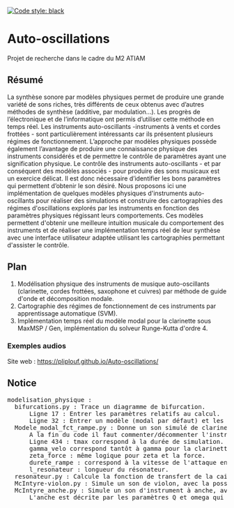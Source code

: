 [![Code style: black](https://img.shields.io/badge/code%20style-black-000000.svg)](https://github.com/psf/black)

# Auto-oscillations
Projet de recherche dans le cadre du M2 ATIAM

## Résumé 

La synthèse sonore par modèles physiques permet de produire une grande variété de sons riches, très différents de ceux obtenus avec d’autres méthodes de synthèse (additive, par modulation…). Les progrès de l’électronique et de l’informatique ont permis d’utiliser cette méthode en temps réel. Les instruments auto-oscillants -instruments à vents et cordes frottées - sont particulièrement intéressants car ils présentent plusieurs régimes de fonctionnement. L’approche par modèles physiques possède également l’avantage de produire une connaissance physique des instruments considérés et de permettre le contrôle de paramètres ayant une signification physique. Le contrôle des instruments auto-oscillants - et par conséquent des modèles associés - pour produire des sons musicaux est un exercice délicat. Il est donc nécessaire d’identifier les bons paramètres qui permettent d’obtenir le son désiré. Nous proposons ici une implémentation de quelques modèles physiques d'instruments auto-oscillants pour réaliser des simulations et construire des cartographies des régimes d'oscillations explorés par les instruments en fonction des paramètres physiques régissant leurs comportements. Ces modèles permettent d'obtenir une meilleure intuition musicale du comportement des instruments et de réaliser une implémentation temps réel de leur synthèse avec une interface utilisateur adaptée utilisant les cartographies permettant d'assister le contrôle.

## Plan 

1. Modélisation physique des instruments de musique auto-oscillants (clarinette, cordes frottées, saxophone et cuivres) par méthode de guide d'onde et décomposition modale.
2. Cartographie des régimes de fonctionnement de ces instruments par apprentissage automatique (SVM).
3. Implémentation temps réel du modèle modal pour la clarinette sous MaxMSP / Gen, implémentation du solveur Runge-Kutta d'ordre 4.

### Exemples audios 

Site web : https://pliplouf.github.io/Auto-oscillations/

## Notice
<pre>
modelisation_physique :   
  bifurcations.py : Trace un diagramme de bifurcation.   
      Ligne 17 : Entrer les paramètres relatifs au calcul.   
      Ligne 32 : Entrer un modèle (modal par défaut) et les paramètres supplémentaires si besoin.   
  Modele_modal_fct_rampe.py : Donne un son simulé de clarinette, violon ou saxophone.   
      A la fin du code il faut commenter/décommenter l'instrument que l'on souhaite modéliser (par défaut c'est la clarinette qui est décommentée).   
      Ligne 434 : tmax correspond à la durée de simulation.   
      gamma_velo correspond tantôt à gamma pour la clarinette et le sax, tantôt à la vitesse dans le cas du violon.   
      zeta_force : même logique pour zeta et la force.   
      durete_rampe : correspond à la vitesse de l'attaque entre 20 et 2000.   
      l_resonateur : longueur du résonateur.   
  resonateur.py : Calcule la fonction de transfert de la caisse d'un violon sur la base d'un vecteur p correspondant à la vitesse au chevalet.   
  McIntyre-violon.py : Simule un son de violon, avec la possibilité de changer la fonction F (modélisant la non-linéarité du contact archet-corde).
  McIntyre_anche.py : Simule un son d'instrument à anche, avec un modèle simplifié de dynamique d'anche.
      L'anche est décrite par les paramètres Q et omega qui sont respectivement le facteur de qualité et la fréquence de résonance de l'anche.
</pre>
